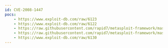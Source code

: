 ```yaml
---
id: CVE-2008-1447
pocs:
    - https://www.exploit-db.com/raw/6123
    - https://www.exploit-db.com/raw/6122
    - https://raw.githubusercontent.com/rapid7/metasploit-framework/master/modules/auxiliary/spoof/dns/bailiwicked_host.rb
    - https://raw.githubusercontent.com/rapid7/metasploit-framework/master/modules/auxiliary/spoof/dns/bailiwicked_domain.rb
    - https://www.exploit-db.com/raw/6130
---
```

